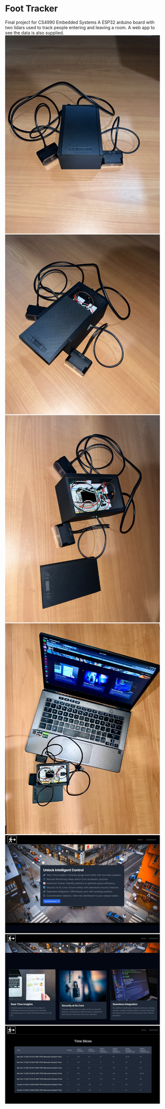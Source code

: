
# Foot Tracker
Final project for CS4990 Embedded Systems
A ESP32 arduino board with two lidars used to track people entering and leaving a room.
A web app to see the data is also supplied.
![photo 1](photo1.jpg)
![photo 2](photo2.jpg)
![photo 3](photo3.jpg)
![photo 4](photo4.jpg)
![photo of web app 1](webapp1.png)
![photo of web app 2](webapp2.png)
![photo of web app 3](webapp3.png)
